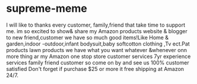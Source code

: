 # supreme-meme
I will like to thanks every customer, family,friend that take time to support me. im so excited to show&amp; share my Amazon products website &amp; blogger to new friend,customer we have so much good items!Like Home &amp; garden,indoor -outdoor,infant bodysuit,baby softcotton clothing ,Tv ect.Pat products lawn products we have what you want  whatever &amp;whenever onn more thing ar my Amazon one stop store customer services 7yr experience services family friend customer  so come on by and see us 100% customer  satisfied Don't forget if purchase $25 or more  it free shipping at Amazon 24/7.
